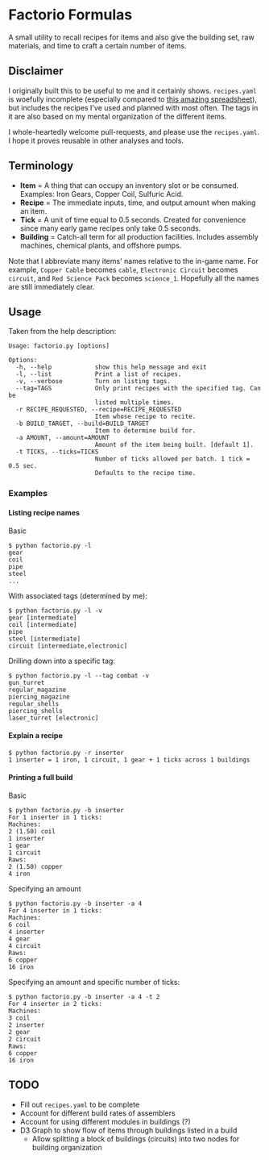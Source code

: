 
# Factorio Formulas

A small utility to recall recipes for items and also give the building set, raw materials, and time to craft a certain number of items.

## Disclaimer

I originally built this to be useful to me and it certainly shows.
`recipes.yaml` is woefully incomplete
(especially compared to [this amazing spreadsheet](https://docs.google.com/spreadsheets/d/1GKzEAf2IOGB5D2TCdX3tgisJmD1yikzQRJ31_Rxz7FM/edit#gid=0)),
but includes the recipes I've used and planned with most often.
The tags in it are also based on my mental organization of the different items.

I whole-heartedly welcome pull-requests, and please use the `recipes.yaml`. I hope it proves reusable in other analyses and tools.

## Terminology

* **Item** = A thing that can occupy an inventory slot or be consumed. Examples: Iron Gears, Copper Coil, Sulfuric Acid.
* **Recipe** = The immediate inputs, time, and output amount when making an item.
* **Tick** = A unit of time equal to 0.5 seconds. Created for convenience since many early game recipes only take 0.5 seconds.
* **Building** = Catch-all term for all production facilities. Includes assembly machines, chemical plants, and offshore pumps.

Note that I abbreviate many items' names relative to the in-game name.
For example, `Copper Cable` becomes `cable`, `Electronic Circuit` becomes `circuit`, and `Red Science Pack` becomes `science_1`.
Hopefully all the names are still immediately clear.

## Usage

Taken from the help description:
```
Usage: factorio.py [options]

Options:
  -h, --help            show this help message and exit
  -l, --list            Print a list of recipes.
  -v, --verbose         Turn on listing tags.
  --tag=TAGS            Only print recipes with the specified tag. Can be
                        listed multiple times.
  -r RECIPE_REQUESTED, --recipe=RECIPE_REQUESTED
                        Item whose recipe to recite.
  -b BUILD_TARGET, --build=BUILD_TARGET
                        Item to determine build for.
  -a AMOUNT, --amount=AMOUNT
                        Amount of the item being built. [default 1].
  -t TICKS, --ticks=TICKS
                        Number of ticks allowed per batch. 1 tick = 0.5 sec.
                        Defaults to the recipe time.
```

### Examples

#### Listing recipe names

Basic
```
$ python factorio.py -l
gear
coil
pipe
steel
...
```

With associated tags (determined by me):
```
$ python factorio.py -l -v
gear [intermediate]
coil [intermediate]
pipe
steel [intermediate]
circuit [intermediate,electronic]
```

Drilling down into a specific tag:
```
$ python factorio.py -l --tag combat -v
gun_turret
regular_magazine
piercing_magazine
regular_shells
piercing_shells
laser_turret [electronic]
```


#### Explain a recipe

```
$ python factorio.py -r inserter
1 inserter = 1 iron, 1 circuit, 1 gear + 1 ticks across 1 buildings
```

#### Printing a full build

Basic
```
$ python factorio.py -b inserter
For 1 inserter in 1 ticks:
Machines:
2 (1.50) coil
1 inserter
1 gear
1 circuit
Raws:
2 (1.50) copper
4 iron
```

Specifying an amount
```
$ python factorio.py -b inserter -a 4
For 4 inserter in 1 ticks:
Machines:
6 coil
4 inserter
4 gear
4 circuit
Raws:
6 copper
16 iron
```

Specifying an amount and specific number of ticks:
```
$ python factorio.py -b inserter -a 4 -t 2
For 4 inserter in 2 ticks:
Machines:
3 coil
2 inserter
2 gear
2 circuit
Raws:
6 copper
16 iron
```

## TODO

* Fill out `recipes.yaml` to be complete
* Account for different build rates of assemblers
* Account for using different modules in buildings (?)
* D3 Graph to show flow of items through buildings listed in a build
  - Allow splitting a block of buildings (circuits) into two nodes for building organization
